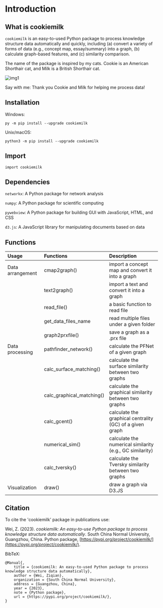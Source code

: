 # Introduction

## What is cookiemilk

`cookiemilk` is an easy-to-used Python package to process knowledge structure data automatically and quickly, including (a) convert a variety of forms of data (e.g., concept map, essay/summary) into a graph, (b) calculate graph-based features, and (c) similarity comparison.

The name of the package is inspired by my cats. Cookie is an American Shorthair cat, and Milk is a British Shorthair cat.

![img1](/img/cookiemilk_Small.png)

Say with me: Thank you Cookie and Milk for helping me process data!

## Installation

Windows:
```
py -m pip install --upgrade cookiemilk
```

Unix/macOS:
```
python3 -m pip install --upgrade cookiemilk
```

## Import
```
import cookiemilk
```

## Dependencies
`networkx`: A Python package for network analysis

`numpy`: A Python package for scientific computing

`pywebview`: A Python package for building GUI with JavaScript, HTML, and CSS

`d3.js`: A JavaScript library for manipulating documents based on data

## Functions

| Usage             | Functions     | Description |
|:-----------------|:--------------|:------------|
| Data arrangement | cmap2graph()             | import a concept map and convert it into a graph      |
|                  | text2graph()             | import a text and convert it into a graph       |
|                  | read_file()              | a basic function to read file  |
|                  | get_data_files_name      | read multiple files under a given folder |
|                  |    graph2prxfile()       | save a graph as a .prx file |
|  Data processing   |  pathfinder_network()    | calculate the PFNet of a given graph  |
|                  |calc_surface_matching()   | calculate the surface similarity between two graphs |
|                  |calc_graphical_matching() | calculate the graphical similarity between two graphs  |
|                  | calc_gcent()             | calculate the graphical centrality (GC) of a given graph |
|                  |   numerical_sim()        | calculate the numerical similarity (e.g., GC similarity)  |
|                  |calc_tversky()            | calculate the Tversky similarity between two graphs        |
|Visualization     |draw()                    | draw a graph via D3.JS     |

## Citation
To cite the 'cookiemilk' package in publications use:

Wei, Z. (2023). *cookiemilk: An easy-to-use Python package to process knowledge structure data automatically*. South China Normal University, Guangzhou, China. Python package, [https://pypi.org/project/cookiemilk/](https://pypi.org/project/cookiemilk/).

BibTeX:
```
@Manual{,
    title = {cookiemilk: An easy-to-used Python package to process knowledge structure data automatically},
    author = {Wei, Ziqian},
    organization = {South China Normal University},
    address = {Guangzhou, China},
    year = {2023},
    note = {Python package},
    url = {https://pypi.org/project/cookiemilk/},
}
```
